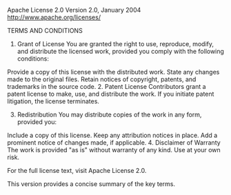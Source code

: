 Apache License 2.0
Version 2.0, January 2004
http://www.apache.org/licenses/

TERMS AND CONDITIONS
1. Grant of License
You are granted the right to use, reproduce, modify, and distribute the licensed work, provided you comply with the following conditions:

Provide a copy of this license with the distributed work.
State any changes made to the original files.
Retain notices of copyright, patents, and trademarks in the source code.
2. Patent License
Contributors grant a patent license to make, use, and distribute the work. If you initiate patent litigation, the license terminates.

3. Redistribution
You may distribute copies of the work in any form, provided you:

Include a copy of this license.
Keep any attribution notices in place.
Add a prominent notice of changes made, if applicable.
4. Disclaimer of Warranty
The work is provided "as is" without warranty of any kind. Use at your own risk.

For the full license text, visit Apache License 2.0.

This version provides a concise summary of the key terms.
